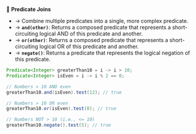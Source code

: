🔗 **Predicate Joins**
- → Combine multiple predicates into a single, more complex predicate.
- → **`and(other)`**: Returns a composed predicate that represents a short-circuiting logical AND of this predicate and another.
- → **`or(other)`**: Returns a composed predicate that represents a short-circuiting logical OR of this predicate and another.
- → **`negate()`**: Returns a predicate that represents the logical negation of this predicate.
```java
Predicate<Integer> greaterThan10 = i -> i > 10;
Predicate<Integer> isEven = i -> i % 2 == 0;

// Numbers > 10 AND even
greaterThan10.and(isEven).test(12); // true

// Numbers > 10 OR even
greaterThan10.or(isEven).test(8); // true

// Numbers NOT > 10 (i.e., <= 10)
greaterThan10.negate().test(5); // true
```
